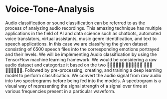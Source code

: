 # Voice-Tone-Analysis
Audio classification or sound classification can be referred to as the process of analyzing audio recordings. This amazing technique has multiple applications in the field of AI and data science such as chatbots, automated voice translators, virtual assistants, music genre identification, and text to speech applications. In this case we are classifying the given dataset consisting of 6500 speech files into the corresponding emotions portrayed and their levels. We will be implementing Audio classification by using the TensorFlow machine learning framework. We would be considering a raw audio dataset and categorize it based on the two 􏰜􏰕􏰟􏰆􏰜􏰏 􏰠􏰡􏰆􏰏􏰢􏰓 􏰕􏰑􏰖 􏰠􏰡􏰆􏰏􏰣􏰓. Followed by pre-processing, creating, and training a deep learning model to perform classification. We convert the audio signal from raw audio into two spectrograms before being fed into the models. A spectrogram is a visual way of representing the signal strength of a signal over time at various frequencies present in a particular waveform.
